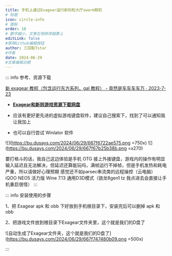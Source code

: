 ```yaml
---
title: 手机上通过Exagear运行新则和大厅swarm联机
# 标题
icon: circle-info
# 图标
order: 10
# 数字越小，文章左侧排序越靠上
editLink: false
#禁用Github编辑按钮
author: 三回転Tstar
#作者
date: 2024-06-29
#文章编辑日期
---
```


::: info 参考、资源下载

[新 exagear 教程（包含运行东方系列，gal 教程） - 竟然是车车车车万 · 2023-7-23](https://www.bilibili.com/video/BV1jm4y1L7cu/)

- [**Exagear和新则游戏资源下载网盘**](/about/#%E9%9D%9E%E6%83%B3%E5%A4%A9%E5%88%99%E8%B5%84%E6%BA%90%E4%B8%8B%E8%BD%BD%E6%8C%87%E8%B7%AF)

- 应该有更好更先进的虚拟游戏键盘软件，建议自己搜索下，找到了可以通知我让我加上

- 也可以自行尝试 Winlator 软件

![](https://bu.dusays.com/2024/06/29/667f6722ae575.png =750x)  ![](https://bu.dusays.com/2024/06/29/667f67b25b38b.png =x270)


要打格斗的话，我自己这边体验是手机 OTG 接上外接键盘，游戏内的操作有明显输入延迟且无法解决，但延迟还算能玩吗，满帧运行不掉帧，但是手机发热和耗电严重，所以请做好心理预期
感觉还不如parsec串流类的远程操控（云电脑）
iQOO NEO5 活力版
Wine 7.13
通用D3D模式（骁龙8gen1 tz 我点进去会直接让手机重启很怪）
:::

::: info 安装使用的步骤

1、把 Exagear apk 和 obb 下好放到手机根目录下，安装完后可以删掉 apk 和 obb

2、把游戏文件放到根目录下Exagear文件夹里，这个就是我们的D盘了

![自动生成了Exagear文件夹，这个就是我们的D盘了](https://bu.dusays.com/2024/06/29/667f747480b09.png =500x)

:::







